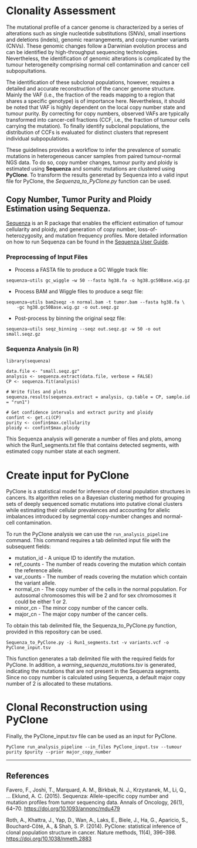# Clonality Assessment

The mutational profile of a cancer genome is characterized by a series of alterations such as single nucleotide substitutions (SNVs), small insertions and deletions (indels), genomic rearrangements, and copy-number variants (CNVs). These genomic changes follow a Darwinian evolution process and can be identified by high-throughput sequencing technologies. Nevertheless, the identification of genomic alterations is complicated by the tumour heterogeneity comprising normal cell contamination and cancer cell subpopultations.  

The identification of these subclonal populations, however, requires a detailed and accurate reconstruction of the cancer genome structure. Mainly the VAF (i.e., the fraction of the reads mapping to a region that shares a specific genotype) is of importance here. Nevertheless, it should be noted that VAF is highly dependent on the local copy number state and tumour purity. By correcting for copy numbers, observed VAFs are typically transformed into cancer-cell fractions (CCF, i.e., the fraction of tumour cells carrying the mutation). To finally identify subclonal populations, the distribution of CCFs is evaluated for distinct clusters that represent individual subpopulations.  

These guidelines provides a workflow to infer the prevalence of somatic mutations in heterogeneous cancer samples from paired tumour-normal NGS data. To do so, copy number changes, tumour purity and ploidy is estimated using **Sequenza** and somatic mutations are clustered using **PyClone**. To transform the results generetad by Sequenza into a valid input file for PyClone, the *Sequenza_to_PyClone.py* function can be used.

## Copy Number, Tumor Purity and Ploidy Estimation using Sequenza.

[Sequenza](https://cran.r-project.org/web/packages/sequenza/vignettes/sequenza.html) is an R package that enables the efficient estimation of tumour cellularity and ploidy, and generation of copy number, loss-of-heterozygosity, and mutation frequency profiles. More detailed information on how to run Sequenza can be found in the [Sequenza User Guide](https://cran.r-project.org/web/packages/sequenza/vignettes/sequenza.html).

### Preprocessing of Input Files
* Process a FASTA file to produce a GC Wiggle track file:
```
sequenza−utils gc_wiggle −w 50 --fasta hg38.fa -o hg38.gc50Base.wig.gz
```
* Process BAM and Wiggle files to produce a seqz file:
```
sequenza−utils bam2seqz -n normal.bam -t tumor.bam --fasta hg38.fa \
    -gc hg38.gc50Base.wig.gz -o out.seqz.gz
```
* Post-process by binning the original seqz file:
```
sequenza−utils seqz_binning --seqz out.seqz.gz -w 50 -o out small.seqz.gz
```

### Sequenza Analysis (in R)

```
library(sequenza)

data.file <- "small.seqz.gz"
analysis <- sequenza.extract(data.file, verbose = FALSE)
CP <- sequenza.fit(analysis)

# Write files and plots
sequenza.results(sequenza.extract = analysis, cp.table = CP, sample.id = "run1")

# Get confidence intervals and extract purity and ploidy
confint <- get.ci(CP)
purity <- confin$max.cellularity
ploidy <- confint$max.ploidy
```

This Sequenza analysis will generate a number of files and plots, among which the Run1_segments.txt file that contains detected segments, with estimated copy number state at each segment.

# Create input for PyClone

PyClone is a statistical model for inference of clonal population structures in cancers. Its algorithm relies on a Bayesian clustering method for grouping sets of deeply sequenced somatic mutations into putative clonal clusters while estimating their cellular prevalences and accounting for allelic imbalances introduced by segmental copy-number changes and normal-cell contamination. 

To run the PyClone analysis we can use the ```run_analysis_pipeline``` command. This command requires a tab delimited input file with the subsequent fields: 

* mutation_id - A unique ID to identify the mutation. 
* ref_counts - The number of reads covering the mutation which contain the reference allele. 
* var_counts - The number of reads covering the mutation which contain the variant allele. 
* normal_cn - The copy number of the cells in the normal population. For autosomal chromosomes this will be 2 and for sex chromosomes it could be either 1 or 2. 
* minor_cn - The minor copy number of the cancer cells. 
* major_cn - The major copy number of the cancer cells.

To obtain this tab delimited file, the Sequenza_to_PyClone.py function, provided in this repository can be used.
```
Sequenza_to_PyClone.py -i Run1_segments.txt -v variants.vcf -o PyClone_input.tsv
```
This function generates a tab delimited file with the required fields for PyClone. In addition, a *warning_sequenza_mutations.tsv* is generated, indicating the mutations that are not present in the Sequenza segments. Since no copy number is calculated using Sequenza, a default major copy number of 2 is allocated to these mutations.

# Clonal Reconstruction using PyClone

Finally, the PyClone_input.tsv file can be used as an input for PyClone.
```
PyClone run_analysis_pipeline --in_files PyClone_input.tsv --tumour purity $purity --prior major_copy_number
```

---
## References
Favero, F., Joshi, T., Marquard, A. M., Birkbak, N. J., Krzystanek, M., Li, Q., … Eklund, A. C. (2015). Sequenza: Allele-specific copy number and mutation profiles from tumor sequencing data. Annals of Oncology, 26(1), 64–70. https://doi.org/10.1093/annonc/mdu479

Roth, A., Khattra, J., Yap, D., Wan, A., Laks, E., Biele, J., Ha, G., Aparicio, S., Bouchard-Côté, A., & Shah, S. P. (2014). PyClone: statistical inference of clonal population structure in cancer. Nature methods, 11(4), 396–398. https://doi.org/10.1038/nmeth.2883
